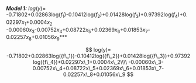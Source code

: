 ***Model 1:*** *log*(*y*)=
-0.71802+0.02863log(*f*<sub>1</sub>)-0.10412log(*f*<sub>2</sub>)+0.01428log(*f*<sub>3</sub>)+0.97392log(*f*<sub>4</sub>)+0.02297*x*<sub>1</sub>+0.0004*x*<sub>2</sub>\
-0.00060*x*<sub>3</sub>-0.00752*x*<sub>4</sub>+0.08722*x*<sub>5</sub>+0.02369*x*<sub>6</sub>+0.01853*x*<sub>7</sub>-0.02257*x*<sub>8</sub>+0.01056*x*<sub>9</sub>***

$$
log(y)= -0.71802+0.02863log({f\_1})-0.10412log({f\_2})+0.01428log({f\_3})+0.97392log({f\_4})+0.02297x\_1+0.0004x\_2\\\\
-0.00060x\_3-0.00752x\_4+0.08722x\_5+0.02369x\_6+0.01853x\_7-0.02257x\_8+0.01056x\_9
$$
